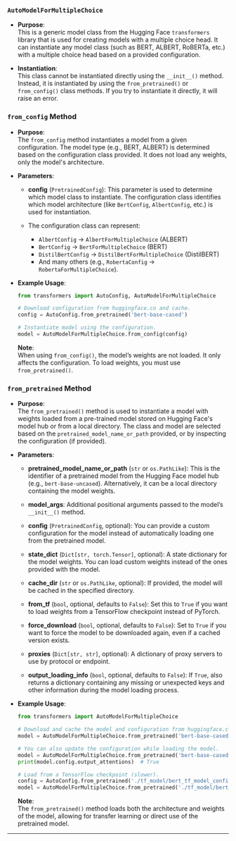 
### `AutoModelForMultipleChoice` 

- **Purpose**:  
  This is a generic model class from the Hugging Face `transformers` library that is used for creating models with a multiple choice head. It can instantiate any model class (such as BERT, ALBERT, RoBERTa, etc.) with a multiple choice head based on a provided configuration.
  
- **Instantiation**:  
  This class cannot be instantiated directly using the `__init__()` method. Instead, it is instantiated by using the `from_pretrained()` or `from_config()` class methods. 
  If you try to instantiate it directly, it will raise an error.

### `from_config` Method

- **Purpose**:  
  The `from_config` method instantiates a model from a given configuration. The model type (e.g., BERT, ALBERT) is determined based on the configuration class provided. It does not load any weights, only the model's architecture.

- **Parameters**:
  - **config** (`PretrainedConfig`): This parameter is used to determine which model class to instantiate. The configuration class identifies which model architecture (like `BertConfig`, `AlbertConfig`, etc.) is used for instantiation.
  
  - The configuration class can represent:
    - `AlbertConfig` → `AlbertForMultipleChoice` (ALBERT)
    - `BertConfig` → `BertForMultipleChoice` (BERT)
    - `DistilBertConfig` → `DistilBertForMultipleChoice` (DistilBERT)
    - And many others (e.g., `RobertaConfig` → `RobertaForMultipleChoice`).

- **Example Usage**:
  ```python
  from transformers import AutoConfig, AutoModelForMultipleChoice
  
  # Download configuration from huggingface.co and cache.
  config = AutoConfig.from_pretrained('bert-base-cased')
  
  # Instantiate model using the configuration.
  model = AutoModelForMultipleChoice.from_config(config)
  ```

  **Note**:  
  When using `from_config()`, the model’s weights are not loaded. It only affects the configuration. To load weights, you must use `from_pretrained()`.

### `from_pretrained` Method

- **Purpose**:  
  The `from_pretrained()` method is used to instantiate a model with weights loaded from a pre-trained model stored on Hugging Face's model hub or from a local directory. The class and model are selected based on the `pretrained_model_name_or_path` provided, or by inspecting the configuration (if provided).

- **Parameters**:
  - **pretrained_model_name_or_path** (`str` or `os.PathLike`): This is the identifier of a pretrained model from the Hugging Face model hub (e.g., `bert-base-uncased`). Alternatively, it can be a local directory containing the model weights.
  
  - **model_args**: Additional positional arguments passed to the model’s `__init__()` method.
  
  - **config** (`PretrainedConfig`, optional): You can provide a custom configuration for the model instead of automatically loading one from the pretrained model.
  
  - **state_dict** (`Dict[str, torch.Tensor]`, optional): A state dictionary for the model weights. You can load custom weights instead of the ones provided with the model.
  
  - **cache_dir** (`str` or `os.PathLike`, optional): If provided, the model will be cached in the specified directory.
  
  - **from_tf** (`bool`, optional, defaults to `False`): Set this to `True` if you want to load weights from a TensorFlow checkpoint instead of PyTorch.
  
  - **force_download** (`bool`, optional, defaults to `False`): Set to `True` if you want to force the model to be downloaded again, even if a cached version exists.
  
  - **proxies** (`Dict[str, str]`, optional): A dictionary of proxy servers to use by protocol or endpoint.
  
  - **output_loading_info** (`bool`, optional, defaults to `False`): If `True`, also returns a dictionary containing any missing or unexpected keys and other information during the model loading process.

- **Example Usage**:
  ```python
  from transformers import AutoModelForMultipleChoice
  
  # Download and cache the model and configuration from huggingface.co.
  model = AutoModelForMultipleChoice.from_pretrained('bert-base-cased')

  # You can also update the configuration while loading the model.
  model = AutoModelForMultipleChoice.from_pretrained('bert-base-cased', output_attentions=True)
  print(model.config.output_attentions)  # True
  
  # Load from a TensorFlow checkpoint (slower).
  config = AutoConfig.from_pretrained('./tf_model/bert_tf_model_config.json')
  model = AutoModelForMultipleChoice.from_pretrained('./tf_model/bert_tf_checkpoint.ckpt.index', from_tf=True, config=config)
  ```

  **Note**:  
  The `from_pretrained()` method loads both the architecture and weights of the model, allowing for transfer learning or direct use of the pretrained model.

---
